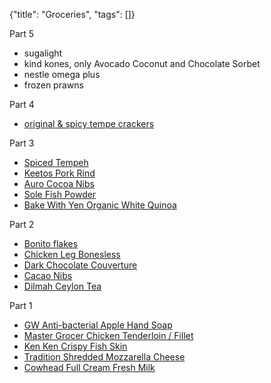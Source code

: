 {"title": "Groceries", "tags": []}

Part 5
* sugalight
* kind kones, only Avocado Coconut and Chocolate Sorbet
* nestle omega plus
* frozen prawns

Part 4
* [original & spicy tempe crackers](https://shopee.sg/-Shop-Malaysia-original-spicy-tempe-crackers-500g-i.209277230.9736874970)

Part 3
* [Spiced Tempeh](https://kreyv.shop/product/spiced-tempeh/)
* [Keetos Pork Rind](https://keetos.com.sg/)
* [Auro Cocoa Nibs](https://www.lazada.sg/products/auro-chocolate-100-percent-cocoa-nibs-i305120145-s541198935.html)
* [Sole Fish Powder](https://www.lazada.sg/products/food-people-100-pure-flounder-sole-fish-powder-di-yu-fen-i1673079075-s8069675157.html)
* [Bake With Yen Organic White Quinoa](https://www.lazada.sg/products/bake-with-yen-organic-white-quinoa-500g-i633908383-s1903492692.html)

Part 2
* [Bonito flakes](https://www.lazada.sg/products/seaboss-hana-katsuo-bushi-bonito-flakes-i303402368-s536740964.html)
* [Chicken Leg Bonesless](https://www.lazada.sg/products/master-grocer-chicken-leg-boneless-pre-portion-6pcs-frozen-i305144326-s541244335.html)
* [Dark Chocolate Couverture](https://www.lazada.sg/products/callebaut-dark-chocolate-couverture-i992274208-s3601692754.html)
* [Cacao Nibs](https://www.lazada.sg/products/natures-superfoods-organic-raw-cacao-nibs-i302750757-s535996152.html)
* [Dilmah Ceylon Tea](https://www.lazada.sg/products/dilmah-premium-quality-100-pure-ceylon-tea-i301140391-s527168992.html)

Part 1
* [GW Anti-bacterial Apple Hand Soap](https://www.lazada.sg/products/gw-anti-bacterial-apple-hand-soap-i303706240-s537352697.html)
* [Master Grocer Chicken Tenderloin / Fillet](https://www.lazada.sg/products/master-grocer-chicken-tenderloin-fillet-individual-frozen-i559534411-s1591924289.html)
* [Ken Ken Crispy Fish Skin](https://www.lazada.sg/products/ken-ken-crispy-fish-skin-i321492186-s639516999.html)
* [Tradition Shredded Mozzarella Cheese](https://www.lazada.sg/products/tradition-shredded-mozzarella-cheese-i301170240-s527260609.html)
* [Cowhead Full Cream Fresh Milk](https://www.lazada.sg/products/cowhead-full-cream-fresh-milk-i301094808-s527070990.html)

